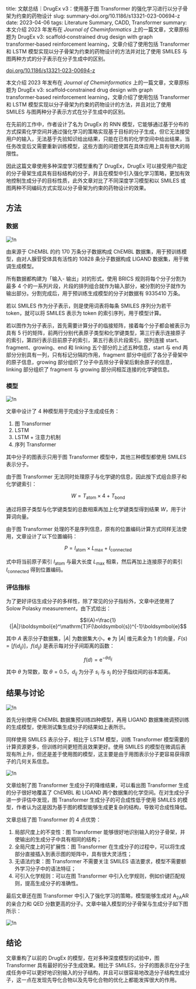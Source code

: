 title: 文献总结｜DrugEx v3：使用基于图 Transformer 的强化学习进行以分子骨架为约束的药物设计
slug: summary-doi.org/10.1186/s13321-023-00694-z
date: 2023-04-06
tags: Literature Summary, CADD, Transformer
summary: 本文介绍 2023 年发布在 *Journal of Cheminformatics* 上的一篇文章，文章原标题为 DrugEx v3: scaffold‑constrained drug design with graph transformer‑based reinforcement learning，文章介绍了使用包括 Transformer 和 LSTM 模型实现以分子骨架为约束的药物设计的方法并对比了使用 SMILES 与图两种方式的分子表示在分子生成中的区别。

<i class="fa-solid fa-arrow-up-right-from-square"></i> [doi.org/10.1186/s13321-023-00694-z](https://doi.org/10.1186/s13321-023-00694-z)

本文介绍 2023 年发布在 *Journal of Cheminformatics* 上的一篇文章，文章原标题为 DrugEx v3: scaffold‑constrained drug design
with graph transformer‑based reinforcement learning，文章介绍了使用包括 Transformer 和 LSTM 模型实现以分子骨架为约束的药物设计的方法，并且对比了使用 SMILES 与图两种分子表示方式在分子生成中的区别。

在先前的工作中，作者设计了名为 DrugEx 的 RNN 模型，它能够通过基于分布的方式探索化学空间并通过强化学习的策略实现基于目标的分子生成，但它无法接受用户的输入，无法基于先验知识给出结果，只能在已有的化学空间中给出结果，当任务改变后又需要重新训练模型，这些方面的问题使其在具体应用上具有很大的局限性。

因此这篇文章使用多种深度学习模型重构了 DrugEx，DrugEx 可以接受用户指定的分子骨架生成具有目标结构的分子，并且在模型中引入强化学习策略，更加有效地控制生成分子的目标性质，此外文章对比了不同深度学习模型和以 SMILES 或图两种不同编码方式实现以分子骨架为约束的药物设计的效果。

## 方法

### 数据

![!n](https://storage.live.com/items/4D18B16B8E0B1EDB!8738?authkey=ALYpzW-ZQ_VBXTU)

由来源于 ChEMBL 的约 170 万条分子数据构成 ChEMBL 数据集，用于预训练模型，由对人腺苷受体具有活性的 10828 条分子数据构成 LIGAND 数据集，用于微调生成模型。

所有数据都构建为「输入- 输出」对的形式，使用 BRICS 规则将每个分子分割为最多 4 个的一系列片段，片段的排列组合就作为输入部分，被分割的分子就作为输出部分。分割完成后，用于预训练生成模型的分子对数据有 9335410 万条。

若以 SMILES 作为分子表示，则是使用词表将每条 SMILES 序列分为若干 token，就可以将 SMILES 表示为 token 的索引序列，用于模型计算。

若以图作为分子表示，首先需要计算分子的临接矩阵，接着每个分子都会被表示为具有 5 行的矩阵，前两行分别代表原子类型和化学键类型，第三行表示连接原子的索引，第四行表示目前原子的索引，第五行表示片段索引。按列连接 start、fragment、growing、end 和 linking 五个部分的上述五种信息，start 与 end 两部分分别具有一列，只有标记分隔的作用，fragment 部分中组织了各分子骨架中的原子信息，growing 部分组织了分子中去除分子骨架后剩余原子的信息，linking 部分组织了 fragment 与 growing 部分间相互连接的化学键信息。

### 模型

![!n](https://storage.live.com/items/4D18B16B8E0B1EDB!8739?authkey=ALYpzW-ZQ_VBXTU)

文章中设计了 4 种模型用于完成分子生成成任务：

1. 图 Transformer
2. LSTM
3. LSTM + 注意力机制
4. 序列 Transformer

其中分子的图表示只用于图 Transformer 模型中，其他三种模型都使用 SMILES 表示分子。

由于图 Transformer 无法同时处理原子与化学键的信息，因此按下式组合原子和化学键索引：

$$W=T_\mathrm{atom}\times 4+T_\mathrm{bond}$$

通过将原子类型与化学键类型的总数相乘再加上化学键类型得到结果 $W$，用于计算词向量。

由于图 Transformer 处理的不是序列信息，原有的位置编码计算方式同样无法使用，文章设计了以下位置编码：

$$P=I_\mathrm{atom}\times L_\mathrm{max}+I_\mathrm{connected}$$

式中将当前原子索引 $I_\mathrm{atom}$ 与最大长度 $L_\mathrm{max}$ 相乘，然后再加上连接原子的索引 $I_\mathrm{connected}$ 得到位置编码。

### 评估指标

为了更好评估生成分子的多样性，除了常见的分子指标外，文章中还使用了 Solow Polasky measurement，由下式给出：

$$I(A)=\frac{1}{|A|}\boldsymbol{e}^\mathrm{T}F(\boldsymbol{s})^{-1}\boldsymbol{e}$$

其中 $A$ 表示分子数据集，$|A|$ 为数据集大小，$\boldsymbol{e}$ 为 $|A|$ 维元素全为 $1$ 的向量，$F(s)=[f(d_{ij})]$，$f(d_{ij})$ 是表示每对分子间距离的函数：

$$f(d)=\mathrm{e}^{-\theta d_{ij}}$$

其中 $\theta$ 为常数，取 $\theta=0.5$，$d_{ij}$ 为分子 $s_i$ 与 $s_j$ 的分子指纹间的谷本距离。

## 结果与讨论

![!n](https://storage.live.com/items/4D18B16B8E0B1EDB!8751?authkey=ALYpzW-ZQ_VBXTU)

首先分别使用 ChEMBL 数据集预训练四种模型，再用 LIGAND 数据集微调预训练的生成模型，使用测试集生成分子的结果如上表所示。

同样使用 SMILES 表示分子，相比于 LSTM 模型，训练 Transformer 模型需要的计算资源更多，但训练时间更短而且效果更好。使用 SMILES 的模型在微调后表现有所上升，但还是差于使用图的模型，这主要是由于用图表示分子更容易获得原子的几何关系信息。

![!n](https://storage.live.com/items/4D18B16B8E0B1EDB!8752?authkey=ALYpzW-ZQ_VBXTU)

文章绘制了图 Transformer 生成分子的降维结果，可以看出图 Transformer 生成的分子很好地覆盖了 ChEMBL 和 LIGAND 两个数据集的化学空间。在对生成分子进一步评估中发现，图 Transformer 生成分子的可合成性低于使用 SMILES 的模型，作者认为这是因为基于图的模型能够生成更复杂的结构，导致可合成性降低。

文章总结了图 Transformer 的 4 点优势：

1. 局部尺度上的不变性：图 Transformer 能够很好地识别输入的分子骨架，并使输出的生成分子中具有相同的结构；
2. 全局尺度上的可扩展性：图 Transformer 在生成分子的过程中，可以将生成部分直接插入到表示图的矩阵中，具有很大灵活性；
3. 无语法约束：图 Transformer 不需要关注 SMILES 语法要求，模型不需要额外学习分子中的语法特征；
4. 可引入化学规则：可以在图 Transformer 中引入化学规则，例如价键匹配规则，提高生成分子的准确性。

最后文章还在图 Transformer 中引入了强化学习的策略，模型能够生成对 A<sub>2A</sub>AR 的亲合力和 QED 分数更高的分子。文章中输入模型的分子骨架与生成分子如下图所示：

![!n](https://storage.live.com/items/4D18B16B8E0B1EDB!8753?authkey=ALYpzW-ZQ_VBXTU)

## 结论

文章重构了以前的 DrugEx 的模型，在对多种深度模型的试验中，图 Transformer 具有最好的分子生成效果。相比于 SMILES，分子的图表示在分子生成任务中可以更好地识别输入的分子结构，并且可以很容易地改造分子结构生成分子，这一点在发现先导化合物以及先导化合物的优化上都能发挥很大的作用。
